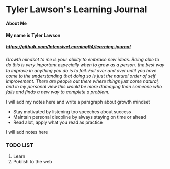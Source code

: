 # Tyler Lawson's Learning Journal

**About Me**

#### My name is Tyler Lawson ####
##### https://github.com/IntensiveLearning94/learning-journal #####

*Growth mindset to me is your ability to embrace new ideas. Being able to do this is very important especially when to grow as a person. the best way to improve in anything you do is to fail. Fail over and over until you have come to the understanding that doing so is just the natural order of self improvement. There are people out there where things just come natural, and in my personal view this would be more damaging than someone who fails and finds a new way to complete a problem.*



I will add my notes here and write a paragraph about growth mindset
- Stay motivated by listening too speeches about success
- Maintain personal discpline by always staying on time or ahead
- Read alot, apply what you read as practice

I will add notes here

### TODO LIST
1. Learn 
2. Publish to the web
